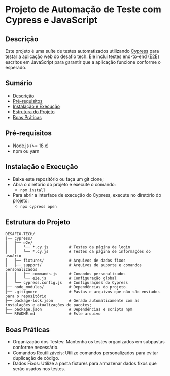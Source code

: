 # Projeto de Automação de Teste com Cypress e JavaScript

## Descrição
Este projeto é uma suíte de testes automatizados utilizando [Cypress](https://www.cypress.io/) para testar a aplicação web do desafio tech. Ele inclui testes end-to-end (E2E) escritos em JavaScript para garantir que a aplicação funcione conforme o esperado.

## Sumário
- [Descrição](#descrição)
- [Pré-requisitos](#pré-requisitos)
- [Instalação e Execução](#instalação-e-execução)
- [Estrutura do Projeto](#estrutura-do-projeto)
- [Boas Práticas](#boas-práticas)

## Pré-requisitos
- Node.js (>= 18.x)
- npm ou yarn


## Instalação e Execução
- Baixe este repositório ou faça um git clone;
- Abra o diretório do projeto e execute o comando:
    - `npm install`
- Para abrir a interface de execução do Cypress, execute no diretório do projeto:
    - `npx cypress open`

## Estrutura do Projeto
```
DESAFIO-TECH/
|── cypress/
│   ├── e2e/                
│   │   └── *.cy.js         # Testes da página de login
│   │   └── *.cy.js         # Testes da página de informações do usuário
│   ├── fixtures/           # Arquivos de dados fixos
│   ├── support/            # Arquivos de suporte e comandos personalizados
│   │   ├── commands.js     # Comandos personalizados
│   │   └── e2e.js          # Configuração global
│   └── cypress.config.js   # Configurações do Cypress
├── node_modules/           # Dependências do projeto
├── .gitignore              # Pastas e arquivos que não são enviados para o repositório
├── package-lock.json       # Gerado automaticamente com as instalações e atualizações de pacotes;
├── package.json            # Dependências e scripts npm
└── README.md               # Este arquivo   
```
## Boas Práticas
- Organização dos Testes: Mantenha os testes organizados em subpastas conforme necessário.
- Comandos Reutilizáveis: Utilize comandos personalizados para evitar duplicação de código.
- Dados Fixos: Utilize a pasta fixtures para armazenar dados fixos que serão usados nos testes.
